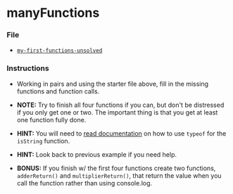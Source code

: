 # manyFunctions

### File

* [`my-first-functions-unsolved`](Unsolved/my-first-functions-unsolved.html)

### Instructions

* Working in pairs and using the starter file above, fill in the missing functions and function calls.

* **NOTE:** Try to finish all four functions if you can, but don't be distressed if you only get one or two. The important thing is that you get at least one function fully done.

* **HINT:** You will need to [read documentation](https://developer.mozilla.org/en-US/docs/Web/JavaScript/Reference/Operators/typeof) on how to use `typeof` for the `isString` function. 

* **HINT:** Look back to previous example if you need help.

* **BONUS:** If you finish w/ the first four functions create two functions, `adderReturn()` and `multiplierReturn()`, that return the value when you call the function rather than using console.log.
